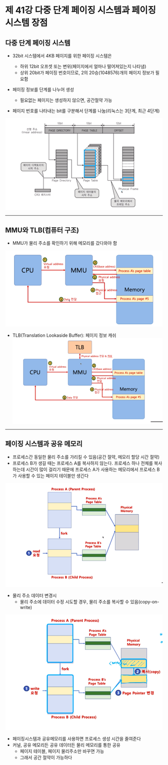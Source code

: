 # 제 41강 다중 단계 페이징 시스템과 페이징 시스템 장점
## 다중 단계 페이징 시스템 
- 32bit 시스템에서 4KB 페이지를 위한 페이징 시스템은 
  - 하위 12bit 오프셋 또는 변위(페이지에서 얼마나 떨어져있는지 나타냄)
  - 상위 20bit가 페이징 번호이므로, 2의 20승(1048576)개의 페이지 정보가 필요함 

- 페이징 정보를 단계를 나누어 생성 
  - 필요없는 페이지는 생성하지 않으면, 공간절약 가능

- 페이지 번호를 나타내는 bit를 구분해서 단계를 나눔(리눅스는 3단계, 최근 4단계)

![다중 단계 페이징 시스템](../img/multi_process_paging_system.png)

---
## MMU와 TLB(컴퓨터 구조)
- MMU가 물리 주소를 확인하기 위해 메모리를 갔다와야 함 

![MMU](../img/mmu_and_tlb.png)

- TLB(Translation Lookaside Buffer): 페이지 정보 캐쉬 
![TLB](../img/TLB.png)

---
## 페이징 시스템과 공유 메모리 
- 프로세스간 동일한 물리 주소를 가리킬 수 있음(공간 절약, 메모리 할당 시간 절약) 
- 프로세스 B가 생길 때는 프로세스 A를 복사하지 않는다. 프로세스 하나 전체를 복사하는데 시간이 많이 걸리기 때문에 프로세스 A가 사용하는 메모리에서 프로세스 B가 사용할 수 있는 페이지 테이블만 생긴다 

![share memory](../img/share_memory.png)

- 물리 주소 데이터 변경시 
  - 물리 주소에 데이터 수정 시도할 경우, 물리 주소를 복사할 수 있음(copy-on-write)

![물리 주소 데이터 변경시](../img/when_physical_data_modify.png)

- 페이징시스템과 공유메모리를 사용하면 프로세스 생성 시간을 줄여준다
- 커널, 공유 메모리든 공유 데이터든 물리 메모리를 통한 공유
  - 페이지 테이블, 페이지 물리주소만 바꾸면 가능 
  - 그래서 공간 절약이 가능하다   
